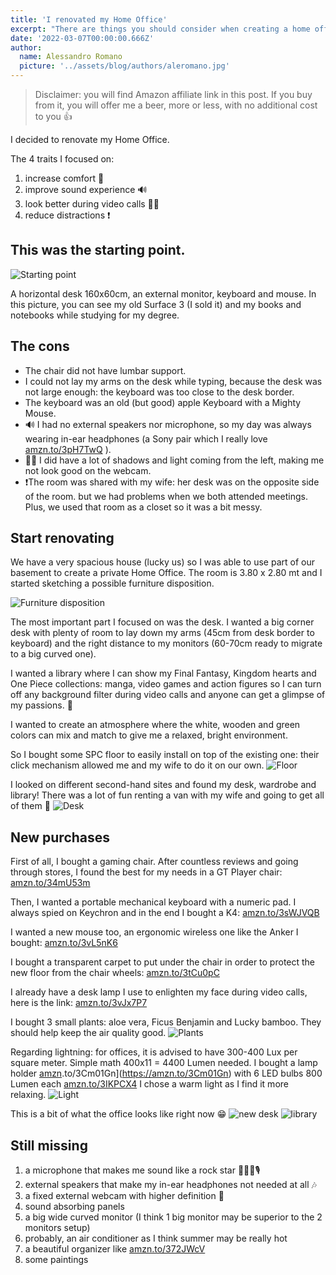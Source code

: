 ```yaml
---
title: 'I renovated my Home Office'
excerpt: "There are things you should consider when creating a home office setup for remote working. Here's what I did."
date: '2022-03-07T00:00:00.666Z'
author:
  name: Alessandro Romano
  picture: '../assets/blog/authors/aleromano.jpg'
---
```


> Disclaimer: you will find Amazon affiliate link in this post. If you buy from it, you will offer me a beer, more or less, with no additional cost to you 👍

I decided to renovate my Home Office.

The 4 traits I focused on:

1. increase comfort 💺
2. improve sound experience 🔊
3. look better during video calls 💅🏻
4. reduce distractions ❗

## This was the starting point.

![Starting point](../assets/blog/renovate-home-office/starting.jpeg)

A horizontal desk 160x60cm, an external monitor, keyboard and mouse. In this picture, you can see my old Surface 3 (I sold it) and my books and notebooks while studying for my degree.

## The cons

- The chair did not have lumbar support.
- I could not lay my arms on the desk while typing, because the desk was not large enough: the keyboard was too close to the desk border.
- The keyboard was an old (but good) apple Keyboard with a Mighty Mouse.
- 🔊 I had no external speakers nor microphone, so my day was always wearing in-ear headphones (a Sony pair which I really love [amzn.to/3pH7TwQ](https://amzn.to/3pH7TwQ) ).
- 💅🏻 I did have a lot of shadows and light coming from the left, making me not look good on the webcam.
- ❗The room was shared with my wife: her desk was on the opposite side of the room. but we had problems when we both attended meetings. Plus, we used that room as a closet so it was a bit messy.

## Start renovating

We have a very spacious house (lucky us) so I was able to use part of our basement to create a private Home Office. The room is 3.80 x 2.80 mt and I started sketching a possible furniture disposition.

![Furniture disposition](../assets/blog/renovate-home-office/disposition.jpeg)

The most important part I focused on was the desk.
I wanted a big corner desk with plenty of room to lay down my arms (45cm from desk border to keyboard) and the right distance to my monitors (60-70cm ready to migrate to a big curved one).

I wanted a library where I can show my Final Fantasy, Kingdom hearts and One Piece collections: manga, video games and action figures so I can turn off any background filter during video calls and anyone can get a glimpse of my passions. 🏯

I wanted to create an atmosphere where the white, wooden and green colors can mix and match to give me a relaxed, bright environment.

So I bought some SPC floor to easily install on top of the existing one: their click mechanism allowed me and my wife to do it on our own.
![Floor](../assets/blog/renovate-home-office/floor.jpeg)

I looked on different second-hand sites and found my desk, wardrobe and library! There was a lot of fun renting a van with my wife and going to get all of them 🚚 ![Desk](../assets/blog/renovate-home-office/desk.jpeg)

## New purchases

First of all, I bought a gaming chair.
After countless reviews and going through stores, I found the best for my needs in a GT Player chair: [amzn.to/34mU53m](https://amzn.to/34mU53m)

Then, I wanted a portable mechanical keyboard with a numeric pad. I always spied on Keychron and in the end I bought a K4: [amzn.to/3sWJVQB](https://amzn.to/3sWJVQB)

I wanted a new mouse too, an ergonomic wireless one like the Anker I bought: [amzn.to/3vL5nK6](https://amzn.to/3vL5nK6)

I bought a transparent carpet to put under the chair in order to protect the new floor from the chair wheels: [amzn.to/3tCu0pC](https://amzn.to/3tCu0pC)

I already have a desk lamp I use to enlighten my face during video calls, here is the link: [amzn.to/3vJx7P7](https://amzn.to/3vJx7P7)

I bought 3 small plants: aloe vera, Ficus Benjamin and Lucky bamboo. They should help keep the air quality good. ![Plants](../assets/blog/renovate-home-office/plants.jpeg)

Regarding lightning: for offices, it is advised to have 300-400 Lux per square meter. Simple math 400x11 = 4400 Lumen needed. I bought a lamp holder [amzn](https://amzn.to/3Cm01Gn).to/3Cm01Gn](https://amzn.to/3Cm01Gn) with 6 LED bulbs 800 Lumen each [amzn.to/3IKPCX4](https://amzn.to/3IKPCX4)
I chose a warm light as I find it more relaxing. ![Light](../assets/blog/renovate-home-office/light.jpeg)

This is a bit of what the office looks like right now 😁
![new desk](../assets/blog/renovate-home-office/new-desk.jpeg)
![library](../assets/blog/renovate-home-office/library.jpeg)

## Still missing

1. a microphone that makes me sound like a rock star 🧑🏻‍🎤🎙️
2. external speakers that make my in-ear headphones not needed at all 🎶
3. a fixed external webcam with higher definition 📸
4. sound absorbing panels
5. a big wide curved monitor (I think 1 big monitor may be superior to the 2 monitors setup)
6. probably, an air conditioner as I think summer may be really hot
7. a beautiful organizer like [amzn.to/372JWcV](https://amzn.to/372JWcV)
8. some paintings
